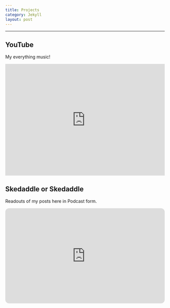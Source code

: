 ```yaml
---
title: Projects 
category: Jekyll
layout: post
---
```


---
## YouTube
My everything music!
<iframe width="100%" height="352" src="https://www.youtube.com/embed/kAj2Vwqq2-8" frameborder="0" allowfullscreen></iframe>

## Skedaddle or Skedaddle
Readouts of my posts here in Podcast form. 
<iframe style="border-radius:12px" src="https://open.spotify.com/embed/show/2dZCfmzMbTTn5dEssbFlJS?utm_source=generator" width="100%" height="300" frameBorder="0" allowfullscreen="" allow="autoplay; clipboard-write; encrypted-media; fullscreen; picture-in-picture" loading="lazy"></iframe>